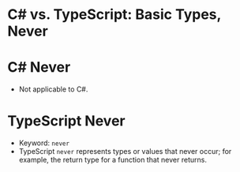 # C# vs. TypeScript: Basic Types, Never


# C# Never

* Not applicable to C#.


# TypeScript Never

* Keyword: `never`
* TypeScript `never` represents types or values that never occur; for
  example, the return type for a function that never returns.
